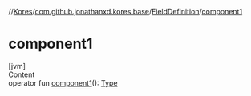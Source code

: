 //[Kores](../../index.md)/[com.github.jonathanxd.kores.base](../index.md)/[FieldDefinition](index.md)/[component1](component1.md)



# component1  
[jvm]  
Content  
operator fun [component1](component1.md)(): [Type](https://docs.oracle.com/javase/8/docs/api/java/lang/reflect/Type.html)  



